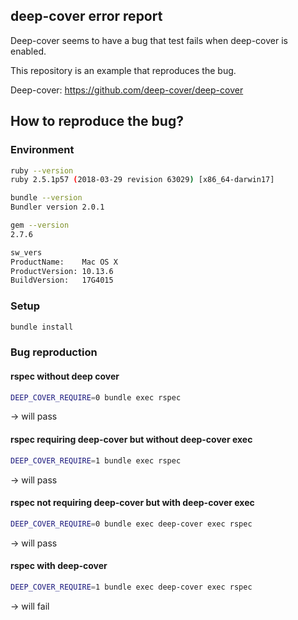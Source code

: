 ## deep-cover error report

Deep-cover seems to have a bug that test fails when deep-cover is enabled.

This repository is an example that reproduces the bug.

Deep-cover: https://github.com/deep-cover/deep-cover

## How to reproduce the bug?

### Environment

```bash
ruby --version
ruby 2.5.1p57 (2018-03-29 revision 63029) [x86_64-darwin17]

bundle --version
Bundler version 2.0.1

gem --version
2.7.6

sw_vers
ProductName:	Mac OS X
ProductVersion:	10.13.6
BuildVersion:	17G4015
```

### Setup

```bash
bundle install
```

### Bug reproduction

#### rspec without deep cover

```bash
DEEP_COVER_REQUIRE=0 bundle exec rspec
```

-> will pass

#### rspec requiring deep-cover but without deep-cover exec

```bash
DEEP_COVER_REQUIRE=1 bundle exec rspec
```

-> will pass

#### rspec not requiring deep-cover but with deep-cover exec


```bash
DEEP_COVER_REQUIRE=0 bundle exec deep-cover exec rspec
```

-> will pass

#### rspec with deep-cover


```bash
DEEP_COVER_REQUIRE=1 bundle exec deep-cover exec rspec
```

-> will fail
